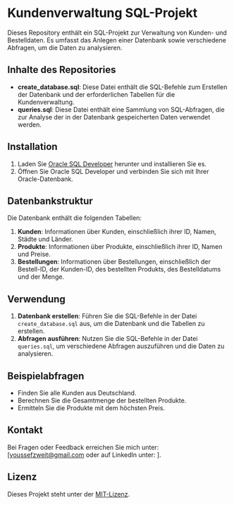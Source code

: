 # Kundenverwaltung SQL-Projekt

Dieses Repository enthält ein SQL-Projekt zur Verwaltung von Kunden- und Bestelldaten. Es umfasst das Anlegen einer Datenbank sowie verschiedene Abfragen, um die Daten zu analysieren.

## Inhalte des Repositories

- **create_database.sql**: Diese Datei enthält die SQL-Befehle zum Erstellen der Datenbank und der erforderlichen Tabellen für die Kundenverwaltung.
- **queries.sql**: Diese Datei enthält eine Sammlung von SQL-Abfragen, die zur Analyse der in der Datenbank gespeicherten Daten verwendet werden.

## Installation

1. Laden Sie [Oracle SQL Developer](https://www.oracle.com/database/sqldeveloper/) herunter und installieren Sie es.
2. Öffnen Sie Oracle SQL Developer und verbinden Sie sich mit Ihrer Oracle-Datenbank.

## Datenbankstruktur

Die Datenbank enthält die folgenden Tabellen:

1. **Kunden**: Informationen über Kunden, einschließlich ihrer ID, Namen, Städte und Länder.
2. **Produkte**: Informationen über Produkte, einschließlich ihrer ID, Namen und Preise.
3. **Bestellungen**: Informationen über Bestellungen, einschließlich der Bestell-ID, der Kunden-ID, des bestellten Produkts, des Bestelldatums und der Menge.

## Verwendung

1. **Datenbank erstellen**: Führen Sie die SQL-Befehle in der Datei `create_database.sql` aus, um die Datenbank und die Tabellen zu erstellen.
2. **Abfragen ausführen**: Nutzen Sie die SQL-Befehle in der Datei `queries.sql`, um verschiedene Abfragen auszuführen und die Daten zu analysieren.

## Beispielabfragen

- Finden Sie alle Kunden aus Deutschland.
- Berechnen Sie die Gesamtmenge der bestellten Produkte.
- Ermitteln Sie die Produkte mit dem höchsten Preis.


## Kontakt

Bei Fragen oder Feedback erreichen Sie mich unter: [youssefzweit@gmail.com oder auf LinkedIn unter: ].

## Lizenz

Dieses Projekt steht unter der [MIT-Lizenz](LICENSE).
